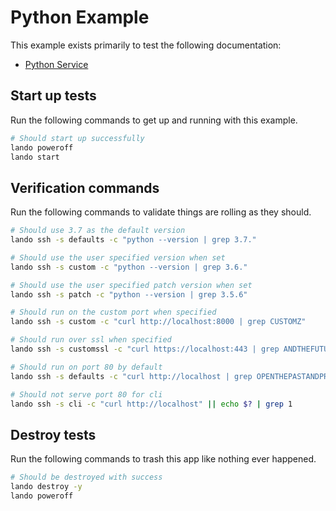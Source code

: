 Python Example
==============

This example exists primarily to test the following documentation:

* [Python Service](https://docs.devwithlando.io/tutorials/python.html)

Start up tests
--------------

Run the following commands to get up and running with this example.

```bash
# Should start up successfully
lando poweroff
lando start
```

Verification commands
---------------------

Run the following commands to validate things are rolling as they should.

```bash
# Should use 3.7 as the default version
lando ssh -s defaults -c "python --version | grep 3.7."

# Should use the user specified version when set
lando ssh -s custom -c "python --version | grep 3.6."

# Should use the user specified patch version when set
lando ssh -s patch -c "python --version | grep 3.5.6"

# Should run on the custom port when specified
lando ssh -s custom -c "curl http://localhost:8000 | grep CUSTOMZ"

# Should run over ssl when specified
lando ssh -s customssl -c "curl https://localhost:443 | grep ANDTHEFUTURETO"

# Should run on port 80 by default
lando ssh -s defaults -c "curl http://localhost | grep OPENTHEPASTANDPRESENT"

# Should not serve port 80 for cli
lando ssh -s cli -c "curl http://localhost" || echo $? | grep 1
```

Destroy tests
-------------

Run the following commands to trash this app like nothing ever happened.

```bash
# Should be destroyed with success
lando destroy -y
lando poweroff
```
